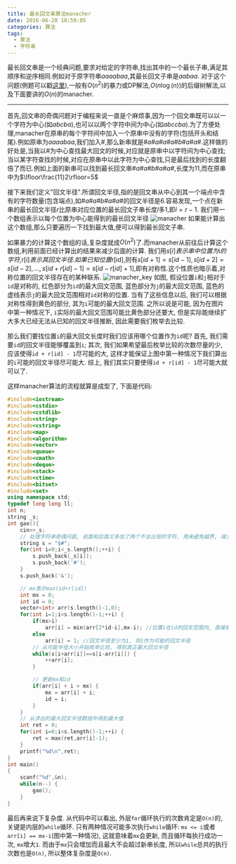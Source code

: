 ```yaml
---
title: 最长回文串算法manacher
date: 2016-06-28 18:59:05
categories: 算法
tags: 
  - 算法
  - 字符串
---
```


最长回文串是一个经典问题,要求对给定的字符串,找出其中的一个最长子串,满足其顺序和逆序相同.例如对于原字符串$aaaabaa$,其最长回文子串是$aabaa$.
对于这个问题(例题可以戳[这里](http://hihocoder.com/problemset/problem/1032)),一般有$O(n^2)$的暴力或DP解法,$O(n\log(n))$的后缀树解法,以及下面要讲的$O(n)$的manacher.

---

首先,回文串的奇偶问题对于编程来说一直是个麻烦事,因为一个回文串既可以以一个字符为中心(如$abcba$),也可以以两个字符中间为中心(如$abccba$).为了方便处理,manacher在原串的每个字符间中加入一个原串中没有的字符(包括开头和结尾).例如原串为$aaaabaa$,我们加入#,那么新串就是#$a$#$a$#$a$#$a$#$b$#$a$#$a$#.这样做的好处是,当我以#为中心查找最大回文的时候,对应就是原串中以字符间为中心查找;当以某字符查找的时候,对应在原串中以此字符为中心查找,只是最后找到的长度翻倍了而已.例如上面的新串可以找到最长回文串#$a$#$a$#$b$#$a$#$a$#,长度为$11$,而在原串中为$\lfloor\frac{11}2\rfloor=5$

接下来我们定义"回文半径".所谓回文半径,指的是回文串从中心到其一个端点中含有的字符数量(包含端点),如#$a$#$a$#$b$#$a$#$a$#的回文半径是$6$.容易发现,一个点在新串的最长回文半径$r$比原串对应位置的最长回文子串长度$l$多$1$,即$l=r-1$.
我们用一个数组表示以每个位置为中心能得到的最长回文半径
![manacher](/uploads/manacher.jpg)
如果能计算出这个数组,那么只要遍历一下找到最大值,便可以得到最长回文子串.
<!-- more -->

如果暴力的计算这个数组的话,复杂度就成$O(n^2)$了.而manacher从前往后计算这个数组,利用前面已经计算出的结果来减少后面的计算.
我们用$s[i]表示串中位置为$i$的字符,$r[i]$表示其回文半径.如果已知位置$r[id],则有$s[id+1]=s[id-1],s[id+2]=s[id-2],...,s[id+r[id]-1]=s[id-r[id]+1]$,即有对称性.这个性质也暗示着,对称位置的回文半径存在的某种联系.
![manacher_key](/uploads/manacher_key.jpg)
如图, 假设位置`i`和`j`相对于`id`是对称的, 红色部分为`id`的最大回文范围, 蓝色部分为`j`的最大回文范围, 蓝色的虚线表示`j`的最大回文范围相对`id`对称的位置. 当有了这些信息以后, 我们可以根据对称性得到黄色的部分, 其为`i`可能的最大回文范围.
之所以说是可能, 因为在图片中第一种情况下, `i`实际的最大回文范围可能比黄色部分还要大, 但是实际能继续扩大多大已经无法从已知的回文半径推断, 因此需要我们枚举去比较.

那么我们要找位置`i`的最大回文长度时我们应该用哪个位置作为`id`呢?
首先, 我们需要`id`的回文半径能够覆盖到`i`;
其次, 我们如果希望最后枚举比较的次数尽量的少, 应该使得`id + r[id] - 1`尽可能的大, 这样才能保证上图中第一种情况下我们算出的`i`可能的回文半径尽可能大.
综上, 我们其实只要使得`id + r[id] - 1`尽可能大就可以了.

这样manacher算法的流程就算是成型了, 下面是代码:
``` cpp
#include<iostream>
#include<cstdio>
#include<cstdlib>
#include<string>
#include<cstring>
#include<map>
#include<algorithm>
#include<vector>
#include<queue>
#include<cmath>
#include<deque>
#include<stack>
#include<ctime>
#include<bitset>
#include<set>
using namespace std;
typedef long long ll;
int n;
string _s;
int gao(){
	cin>>_s;
	// 处理字符串奇偶问题, 前面和后面又多加了两个不会出现的字符, 用来避免越界, 减少后面循环里的判断
	string s = "$#";
	for(int i=0;i<_s.length();++i) {
		s.push_back(_s[i]);
		s.push_back('#');
	}
	s.push_back('&');

	// mx表示max(id+r[id])
	int mx = 0;
	int id = 0;
	vector<int> arr(s.length()-1,0);
	for(int i=1;i<s.length()-1;++i) {
		if(mx>i)
			arr[i] = min(arr[2*id-i],mx-i);	//位置i在id的回文范围内, 直接根据对称性得到一个可能的半径
		else
			arr[i] = 1;	//回文半径至少为1, 将1作为可能的回文半径
		// 从可能半径大小开始枚举比较, 得到真正最大回文半径
		while(s[i+arr[i]]==s[i-arr[i]]) {
			++arr[i];
		}

		// 更新mx和id
		if(arr[i] + i > mx) {
			mx = arr[i] + i;
			id = i;
		}
	}
	// 从求出的最大回文半径数组中得到最大值
	int ret = 0;
	for(int i=0;i<s.length()-1;++i) {
		ret = max(ret,arr[i]-1);
	}
	printf("%d\n",ret);
}
int main()
{
	scanf("%d",&n);
	while(n--) {
		gao();
	}
}

```

最后再来说下复杂度. 
从代码中可以看出, 外层`for`循环执行的次数肯定是`O(n)`的, 关键是内层的`while`循环.
只有两种情况可能多次执行`while`循环: `mx <= i`或者`arr[i] == mx-i`(图中第一种情况), 这就意味着`mx`会更新, 而且循环每执行成功一次, `mx`增大`1`.
而由于`mx`只会增加而且最大不会超过新串长度, 所以`while`总共的执行次数也是`O(n)`, 所以整体复杂度是`O(n)`.